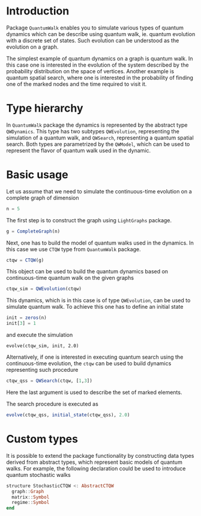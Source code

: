# Introduction

Package ```QuantumWalk``` enables you to simulate various types of quantum
dynamics which can be describe using quantum walk, ie. quantum evolution with a
discrete set of states. Such evolution can be understood as the evolution on a
graph.

The simplest example of quantum dynamics on a graph is quantum walk. In this
case one is interested in the evolution of the system described by the
probability distribution on the space of vertices. Another example is quantum
spatial search, where one is interested in the probability of finding one of the
marked nodes and the time required to visit it.

# Type hierarchy

In ```QuantumWalk``` package the dynamics is represented by the abstract type
```QWDynamics```. This type has two subtypes ```QWEvolution```, representing the
simulation of a quantum walk, and ```QWSearch```, representing a quantum
spatial search. Both types are parametrized by the ```QWModel```, which can be
used to represent the flavor of quantum walk used in the dynamic.

# Basic usage

Let us assume that we need to simulate the continuous-time evolution on a
complete graph of dimension

```julia
n = 5
```

The first step is to construct the graph using ```LightGraphs``` package.

```julia
g = CompleteGraph(n)
```

Next, one has to build the model of quantum walks used in the dynamics. In this
case we use ```CTQW``` type from ```QuantumWalk``` package.

```julia
ctqw = CTQW(g)
```

This object can be used to build the quantum dynamics based on continuous-time
quantum walk on the given graphs
```julia
ctqw_sim = QWEvolution(ctqw)
```
This dynamics, which is in this case is of type ```QWEvolution```, can be used
to simulate quantum walk. To achieve this one has to define an initial state
```julia
init = zeros(n)
init[3] = 1
```
and execute the simulation
```
evolve(ctqw_sim, init, 2.0)
```

Alternatively, if one is interested in executing quantum search using the
continuous-time evolution, the ```ctqw``` can be used to build dynamics
representing such procedure
```julia
ctqw_qss = QWSearch(ctqw, [1,3])
```
Here the last argument is used to describe the set of marked elements.

The search procedure is executed as
```julia
evolve(ctqw_qss, initial_state(ctqw_qss), 2.0)
```

# Custom types

It is possible to extend the package functionality by constructing data types
derived from abstract types, which represent basic models of quantum walks. For
example, the following declaration could be used to introduce quantum stochastic
walks

```julia
structure StochasticCTQW <: AbstractCTQW
  graph::Graph
  matrix::Symbol
  regime::Symbol
end

```   
